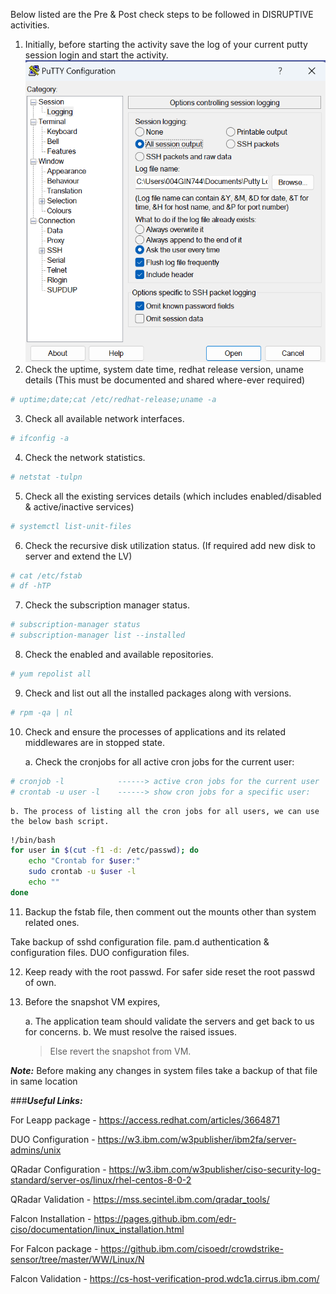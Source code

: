 Below listed are the Pre & Post check steps to be followed in DISRUPTIVE activities.

1.  Initially, before starting the activity save the log of your current putty session login and start the activity.
![pic3](Picture1.png)   
2.  Check the uptime, system date time, redhat release version, uname details (This must be documented and shared where-ever required)
```bash
# uptime;date;cat /etc/redhat-release;uname -a
```
3.  Check all available network interfaces.
```bash
# ifconfig -a
```
4.  Check the network statistics.
```bash
# netstat -tulpn
```
5.  Check all the existing services details (which includes enabled/disabled & active/inactive services)
```bash
# systemctl list-unit-files
```
6.  Check the recursive disk utilization status. (If required add new disk to server and extend the LV)
```bash
# cat /etc/fstab
# df -hTP
```
7.  Check the subscription manager status.
```bash
# subscription-manager status
# subscription-manager list --installed
```
8.  Check the enabled and available repositories. 
```bash
# yum repolist all 
```
9.  Check and list out all the installed packages along with versions.
```bash
# rpm -qa | nl
```
10. Check and ensure the processes of applications and its related middlewares are in stopped state.

    a. Check the cronjobs for all active cron jobs for the current user:
```bash
# cronjob -l            ------> active cron jobs for the current user
# crontab -u user -l    ------> show cron jobs for a specific user:
```
    b. The process of listing all the cron jobs for all users, we can use the below bash script.
```bash
!/bin/bash
for user in $(cut -f1 -d: /etc/passwd); do
    echo "Crontab for $user:"
    sudo crontab -u $user -l
    echo ""
done
```

11. Backup the fstab file, then comment out the mounts other than system related ones.

Take backup of 
                sshd configuration file.
                pam.d authentication & configuration files.
                DUO configuration files.

12. Keep ready with the root passwd. For safer side reset the root passwd of own.

13. Before the snapshot VM expires, 
    
    a.	The application team should validate the servers and get back to us for concerns.
    b.	We must resolve the raised issues.

    > Else revert the snapshot from VM.

***Note:*** Before making any changes in system files take a backup of that file in same location 

###***Useful Links:***

For Leapp package - https://access.redhat.com/articles/3664871 

DUO Configuration - https://w3.ibm.com/w3publisher/ibm2fa/server-admins/unix 

QRadar Configuration - https://w3.ibm.com/w3publisher/ciso-security-log-standard/server-os/linux/rhel-centos-8-0-2

QRadar Validation - https://mss.secintel.ibm.com/qradar_tools/

Falcon Installation - https://pages.github.ibm.com/edr-ciso/documentation/linux_installation.html 

For Falcon package - https://github.ibm.com/cisoedr/crowdstrike-sensor/tree/master/WW/Linux/N 

Falcon Validation - https://cs-host-verification-prod.wdc1a.cirrus.ibm.com/